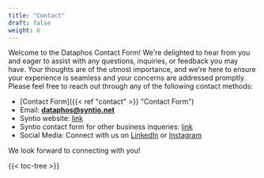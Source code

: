 ```yaml
---
title: "Contact"
draft: false
weight: 6
---
```


Welcome to the Dataphos Contact Form! We're delighted to hear from you and eager to assist with any questions, inquiries, or feedback you may have. Your thoughts are of the utmost importance, and we're here to ensure your experience is seamless and your concerns are addressed promptly. Please feel free to reach out through any of the following contact methods:

- [Contact Form]({{< ref "contact" >}} "Contact Form")
- Email: **dataphos@syntio.net**
- Syntio website: [link](https://www.syntio.net?utm_source=DataphosDocs&utm_medium=Documentation&utm_campaign=DataphosDocs/)
- Syntio contact form for other business inqueries: [link](https://www.syntio.net/en/contact?utm_source=DataphosDocs&utm_medium=Documentation&utm_campaign=DataphosDocs)
- Social Media: Connect with us on [LinkedIn](https://www.linkedin.com/company/syntio/) or [Instagram](https://www.instagram.com/syntio.data.engineering/?hl=en)


We look forward to connecting with you!

{{< toc-tree >}}